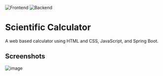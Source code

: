 ![Frontend](https://img.shields.io/badge/Framework-Vue.js%20-green.svg)
![Backend](https://img.shields.io/badge/Backend-SpringBoot%20-orange.svg)

# Scientific Calculator
A web based calculator using HTML and CSS, JavaScript, and Spring Boot. 
## Screenshots
![image](https://user-images.githubusercontent.com/58489322/227243926-4fcbf16c-29dd-453b-ac84-dfa741108f0e.png)

<br>

